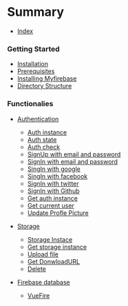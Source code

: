 # Summary

* [Index](README.md)

### Getting Started

* [Installation](getting_started/installation.md)
* [Prerequisites](getting_started/installation.md#prerequisites)
* [Installing Myfirebase](getting_started/installation.md#installing-myfirebase)
* [Directory Structure](getting_started/directory_structure.md)

### Functionalies

* [Authentication](functionalities/auth.md#authentication)
    * [Auth instance](functionalities/auth.md#auth-instance)
    * [Auth state](functionalities/auth.md#auth-state)
    * [Auth check](functionalities/auth.md#auth-check)
    * [SignUp with email and password](functionalities/auth.md#signup-with-email-and-password)
    * [SignIn with email and password](functionalities/auth.md#signin-with-email-and-password)
    * [SingIn with google](functionalities/auth.md#signin-with-google)
    * [SingIn with facebook](functionalities/auth.md#signin-with-facebook)
    * [SignIn with twitter](functionalities/auth.md#signin-with-twitter)
    * [SignIn with Github](functionalities/auth.md#signin-with-github)
    * [Get auth instance]()
    * [Get current user]()
    * [Update Profle Picture]()

* [Storage]()
    * [Storage Instace]()
    * [Get storage instance]()
    * [Upload file]()
    * [Get DonwloadURL]()
    * [Delete]()

* [Firebase database]()
    * [VueFire]()
